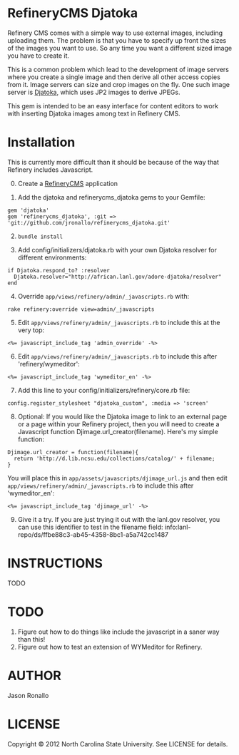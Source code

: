 RefineryCMS Djatoka
==================

Refinery CMS comes with a simple way to use external images, including uploading
them. The problem is that you have to specify up front the sizes of the images
you want to use. So any time you want a different sized image you have to create
it.

This is a common problem which lead to the development of image servers where
you create a single image and then derive all other access copies from it.
Image servers can size and crop images on the fly. One such image server is
[Djatoka](http://djatoka.sourceforge.net/), which uses JP2 images to derive
JPEGs.

This gem is intended to be an easy interface for content editors to work with 
inserting Djatoka images among text in Refinery CMS.

Installation
============

This is currently more difficult than it should be because of the way that 
Refinery includes Javascript.

0. Create a [RefineryCMS](http://refinerycms.com/) application

1. Add the djatoka and refinerycms_djatoka gems to your Gemfile:

  ```
  gem 'djatoka'
  gem 'refinerycms_djatoka', :git => 'git://github.com/jronallo/refinerycms_djatoka.git'
  ```

2. `bundle install`

3. Add config/initializers/djatoka.rb with your own Djatoka resolver for different
  environments:

  ```
  if Djatoka.respond_to? :resolver
    Djatoka.resolver="http://african.lanl.gov/adore-djatoka/resolver"
  end
  ```

4. Override `app/views/refinery/admin/_javascripts.rb` with:

  `rake refinery:override view=admin/_javascripts`

5. Edit `app/views/refinery/admin/_javascripts.rb` to include this at the very top:

  ```
  <%= javascript_include_tag 'admin_override' -%>
  ```

6. Edit `app/views/refinery/admin/_javascripts.rb` to include this after 'refinery/wymeditor':

  ```
  <%= javascript_include_tag 'wymeditor_en' -%>
  ```

7. Add this line to your config/initializers/refinery/core.rb file:

  `config.register_stylesheet "djatoka_custom", :media => 'screen' `

8. Optional: If you would like the Djatoka image to link to an external page or a page
  within your Refinery project, then you will need to create a Javascript
  function Djimage.url_creator(filename). Here's my simple function:
  
  ```
  Djimage.url_creator = function(filename){
    return 'http://d.lib.ncsu.edu/collections/catalog/' + filename;
  }
  ```
  
  You will place this in `app/assets/javascripts/djimage_url.js` and then edit 
  `app/views/refinery/admin/_javascripts.rb` to include this after 'wymeditor_en':
  
  ```
  <%= javascript_include_tag 'djimage_url' -%>
  ```


9. Give it a try. If you are just trying it out with the lanl.gov resolver, you can use this 
  identifier to test in the filename field: info:lanl-repo/ds/ffbe88c3-ab45-4358-8bc1-a5a742cc1487

  
INSTRUCTIONS
============

TODO

TODO
====

1. Figure out how to do things like include the javascript in a saner way than this!
2. Figure out how to test an extension of WYMeditor for Refinery.


AUTHOR
======

Jason Ronallo


LICENSE
=======

Copyright © 2012 North Carolina State University. See LICENSE for details.